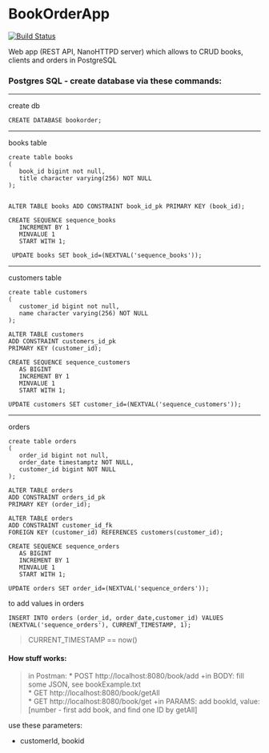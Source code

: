 # BookOrderApp 
[![Build Status](https://travis-ci.org/ppszczepaniak/BookOrderApp.svg?branch=master)](https://travis-ci.org/ppszczepaniak/BookOrderApp)

Web app (REST API, NanoHTTPD server) which allows to CRUD books, clients and orders in PostgreSQL

### Postgres SQL - create database via these commands:
****
create db
```
CREATE DATABASE bookorder;

```
***
books table
```
create table books
(
   book_id bigint not null,
   title character varying(256) NOT NULL
);


ALTER TABLE books ADD CONSTRAINT book_id_pk PRIMARY KEY (book_id);

CREATE SEQUENCE sequence_books
   INCREMENT BY 1 
   MINVALUE 1 
   START WITH 1;
   
 UPDATE books SET book_id=(NEXTVAL('sequence_books'));
``` 
***
customers table
```
create table customers
(
   customer_id bigint not null,
   name character varying(256) NOT NULL
);

ALTER TABLE customers 
ADD CONSTRAINT customers_id_pk 
PRIMARY KEY (customer_id);

CREATE SEQUENCE sequence_customers
   AS BIGINT 
   INCREMENT BY 1 
   MINVALUE 1 
   START WITH 1;
   
UPDATE customers SET customer_id=(NEXTVAL('sequence_customers'));
``` 
***
orders
```
create table orders
(
   order_id bigint not null,
   order_date timestamptz NOT NULL,
   customer_id bigint NOT NULL
);

ALTER TABLE orders 
ADD CONSTRAINT orders_id_pk 
PRIMARY KEY (order_id);

ALTER TABLE orders 
ADD CONSTRAINT customer_id_fk 
FOREIGN KEY (customer_id) REFERENCES customers(customer_id);

CREATE SEQUENCE sequence_orders
   AS BIGINT 
   INCREMENT BY 1 
   MINVALUE 1 
   START WITH 1;
   
UPDATE orders SET order_id=(NEXTVAL('sequence_orders'));
```
to add values in orders
```
INSERT INTO orders (order_id, order_date,customer_id) VALUES (NEXTVAL('sequence_orders'), CURRENT_TIMESTAMP, 1);
```
>CURRENT_TIMESTAMP == now()

#### How stuff works:  
>in Postman:
     * POST http://localhost:8080/book/add +in BODY: fill some JSON, see bookExample.txt  
     * GET http://localhost:8080/book/getAll  
     * GET http://localhost:8080/book/get +in PARAMS: add bookId, value: [number - first add book, and find one ID by getAll]

use these parameters:
- customerId, bookid
